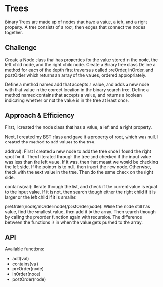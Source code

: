 # Trees
Binary Trees are made up of nodes that have a value, a left, and a right property. A tree consists of a root, then edges that connect the nodes together.

## Challenge
Create a Node class that has properties for the value stored in the node, the left child node, and the right child node.
Create a BinaryTree class
Define a method for each of the depth first traversals called preOrder, inOrder, and postOrder which returns an array of the values, ordered appropriately.

Define a method named add that accepts a value, and adds a new node with that value in the correct location in the binary search tree.
Define a method named contains that accepts a value, and returns a boolean indicating whether or not the value is in the tree at least once.

## Approach & Efficiency
First, I created the node class that has a value, a left and a right property.

Next, I created my BST class and gave it a property of root, which was null. I created the method to add values to the tree.

add(val):
  First I created a new node to add the tree once I found the right spot for it. Then I iterated through the tree and checked if the input value was less than the left value. If it was, then that meant we would be checking the left side. If the pointer is to null, then insert the new node. Otherwise, theck with the next value in the tree. Then do the same check on the right side.

contains(val):
  Iterate through the list, and check if the current value is equal to the input value. If it is not, then search though either the right child if it is larger or the left child if it is smaller.

preOrder(node)/inOrder(node)/postOrder(node):
  While the node still has value, find the smallest value, then add it to the array. Then search through by calling the preorder function again with recursion. The difference between the functions is in when the value gets pushed to the array.

## API
Available functions:
* add(val)
* contains(val)
* preOrder(node)
* inOrder(node)
* postOrder(node)